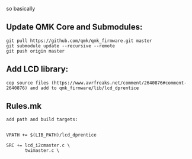 so basically
## Update QMK Core and Submodules:
```
git pull https://github.com/qmk/qmk_firmware.git master
git submodule update --recursive --remote
git push origin master
```
## Add LCD library:
```
cop source files (https://www.avrfreaks.net/comment/2640876#comment-2640876) and add to qmk_firmware/lib/lcd_dprentice
```
## Rules.mk
```
add path and build targets:


VPATH += $(LIB_PATH)/lcd_dprentice

SRC += lcd_i2cmaster.c \
       twimaster.c \
```
